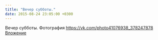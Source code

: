 ```yaml
---
title: "Вечер субботы."
date: 2015-08-24 23:05:00 +0300
---
```


Вечер субботы.
Фотография
<a class="vk-attach" href="https://vk.com/photo41076938_378247878">https://vk.com/photo41076938_378247878</a>
<a class="vk-attach" href="https://vk.com/photo41076938_378247878">Вложение</a>
